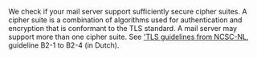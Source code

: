 We check if your mail server support sufficiently secure cipher suites. A cipher suite is a combination of algorithms used for authentication and encryption that is conformant to the TLS standard. A mail server may support more than one cipher suite. See ['TLS guidelines from NCSC-NL](https://www.ncsc.nl/actueel/whitepapers/ict-beveiligingsrichtlijnen-voor-transport-layer-security-tls.html), guideline B2-1 to B2-4 (in Dutch).
